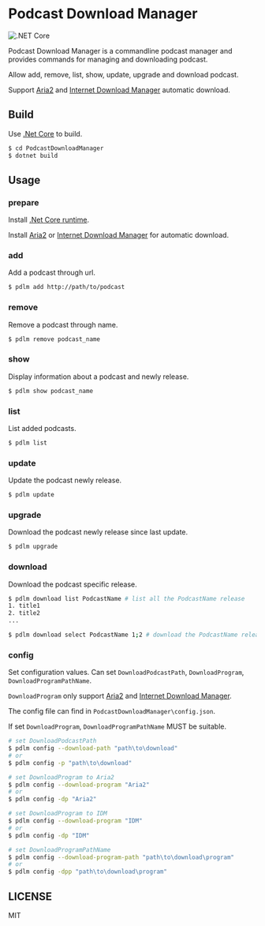 # Podcast Download Manager

![.NET Core](https://github.com/ZhukovWang/PodcastDownloadManager/workflows/.NET%20Core/badge.svg)

Podcast Download Manager is a commandline podcast manager and provides commands for managing and downloading podcast.

Allow add, remove, list, show, update, upgrade and download podcast.

Support [Aria2](https://aria2.github.io/) and [Internet Download Manager](http://www.internetdownloadmanager.com/) automatic download.

## Build

Use [.Net Core](https://dotnet.microsoft.com/) to build.

```bash
$ cd PodcastDownloadManager
$ dotnet build
```

## Usage

### prepare

Install [.Net Core runtime](https://dotnet.microsoft.com/).

Install [Aria2](https://aria2.github.io/) or [Internet Download Manager](http://www.internetdownloadmanager.com/) for automatic download.

### add

Add a podcast through url.

```bash
$ pdlm add http://path/to/podcast
```

### remove

Remove a podcast through name.

```bash
$ pdlm remove podcast_name
```

### show

Display information about a podcast and newly release.

```bash
$ pdlm show podcast_name
```

### list

List added podcasts.

```bash
$ pdlm list
```

### update

Update the podcast newly release.

```bash
$ pdlm update
```

### upgrade

Download the podcast newly release since last update.

```bash
$ pdlm upgrade
```

### download

Download the podcast specific release.

```bash
$ pdlm download list PodcastName # list all the PodcastName release
1. title1
2. title2
...

$ pdlm download select PodcastName 1;2 # download the PodcastName release no.1 and no.2
```

### config

Set configuration values. Can set `DownloadPodcastPath`, `DownloadProgram`, `DownloadProgramPathName`.

`DownloadProgram` only support [Aria2](https://aria2.github.io/) and [Internet Download Manager](http://www.internetdownloadmanager.com/).

The config file can find in `PodcastDownloadManager\config.json`.

If set `DownloadProgram`, `DownloadProgramPathName` MUST be suitable.

```bash
# set DownloadPodcastPath
$ pdlm config --download-path "path\to\download"
# or
$ pdlm config -p "path\to\download"

# set DownloadProgram to Aria2
$ pdlm config --download-program "Aria2"
# or
$ pdlm config -dp "Aria2"

# set DownloadProgram to IDM
$ pdlm config --download-program "IDM"
# or
$ pdlm config -dp "IDM"

# set DownloadProgramPathName
$ pdlm config --download-program-path "path\to\download\program"
# or
$ pdlm config -dpp "path\to\download\program"
```

## LICENSE

MIT
